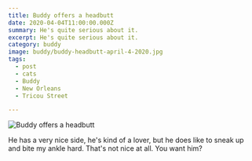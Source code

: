 ```yaml
---
title: Buddy offers a headbutt
date: 2020-04-04T11:00:00.000Z
summary: He's quite serious about it.
excerpt: He's quite serious about it.
category: buddy
image: buddy/buddy-headbutt-april-4-2020.jpg
tags:
  - post
  - cats
  - Buddy
  - New Orleans
  - Tricou Street

---
```


![Buddy offers a headbutt](/static/img/buddy/buddy-headbutt-april-4-2020.jpg "Buddy offers a headbutt")

He has a very nice side, he's kind of a lover, but he does like to sneak up and bite my ankle hard. That's not nice at all. You want him?